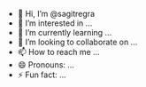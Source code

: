 - 👋 Hi, I’m @sagitregra
- 👀 I’m interested in ...
- 🌱 I’m currently learning ...
- 💞️ I’m looking to collaborate on ...
- 📫 How to reach me ...
- 😄 Pronouns: ...
- ⚡ Fun fact: ...

<!---
sagitregra/sagitregra is a ✨ special ✨ repository because its `README.md` (this file) appears on your GitHub profile.
You can click the Preview link to take a look at your changes.
--->
